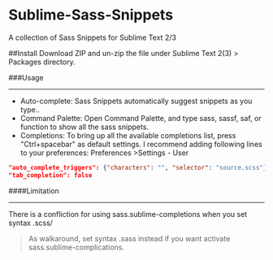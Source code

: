 # Sublime-Sass-Snippets
A collection of Sass Snippets for Sublime Text 2/3

##Install
Download ZIP and un-zip the file under Sublime Text 2(3) > Packages directory.

###Usage
___
+ Auto-complete: Sass Snippets automatically suggest snippets as you type..
+ Command Palette: Open Command Palette, and type sass, sassf, saf, or function to show all the sass snippets.
+ Completions: To bring up all the available completions list, press "Ctrl+spacebar" as default settings.
I recommend adding following lines to your preferences: Preferences >Settings - User

```json
"auto_complete_triggers": {"characters": "", "selector": "source.scss"},
"tab_completion": false
```

####Limitation
___
There is a confliction for using sass.sublime-completions when you set syntax .scss/
> As walkaround, set syntax .sass instead if you want activate sass.sublime-complications.